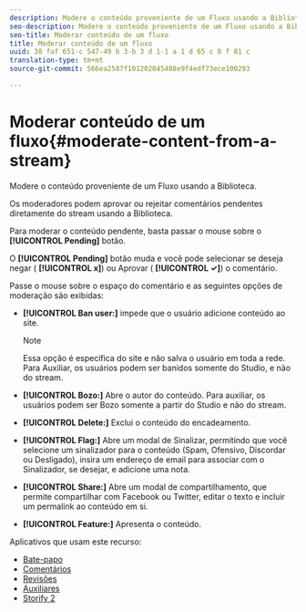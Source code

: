 ```yaml
---
description: Modere o conteúdo proveniente de um Fluxo usando a Biblioteca.
seo-description: Modere o conteúdo proveniente de um Fluxo usando a Biblioteca.
seo-title: Moderar conteúdo de um fluxo
title: Moderar conteúdo de um fluxo
uuid: 38 faf 651-c 547-49 b 3-b 3 d 1-1 a 1 d 65 c 0 f 81 c
translation-type: tm+mt
source-git-commit: 566ea2587f101202045488e9f4edf73ece100293

---
```



# Moderar conteúdo de um fluxo{#moderate-content-from-a-stream}

Modere o conteúdo proveniente de um Fluxo usando a Biblioteca.

Os moderadores podem aprovar ou rejeitar comentários pendentes diretamente do stream usando a Biblioteca.

Para moderar o conteúdo pendente, basta passar o mouse sobre o **[!UICONTROL Pending]** botão.

O **[!UICONTROL Pending]** botão muda e você pode selecionar se deseja negar ( **[!UICONTROL x]**) ou Aprovar ( **[!UICONTROL ✓]**) o comentário.

Passe o mouse sobre o espaço do comentário e as seguintes opções de moderação são exibidas:

* **[!UICONTROL Ban user:]** impede que o usuário adicione conteúdo ao site.

   >[!NOTE]
   >
   >Essa opção é específica do site e não salva o usuário em toda a rede. Para Auxiliar, os usuários podem ser banidos somente do Studio, e não do stream.

* **[!UICONTROL Bozo:]** Abre o autor do conteúdo. Para auxiliar, os usuários podem ser Bozo somente a partir do Studio e não do stream.
* **[!UICONTROL Delete:]** Exclui o conteúdo do encadeamento.
* **[!UICONTROL Flag:]** Abre um modal de Sinalizar, permitindo que você selecione um sinalizador para o conteúdo (Spam, Ofensivo, Discordar ou Desligado), insira um endereço de email para associar com o Sinalizador, se desejar, e adicione uma nota.
* **[!UICONTROL Share:]** Abre um modal de compartilhamento, que permite compartilhar com Facebook ou Twitter, editar o texto e incluir um permalink ao conteúdo em si.
* **[!UICONTROL Feature:]** Apresenta o conteúdo.



Aplicativos que usam este recurso:

* [Bate-papo](/help/using/c-about-apps/c-chat-app/c-chat-app.md#c_chat_app)
* [Comentários](/help/using/c-about-apps/c-comments/c-comments.md)
* [Revisões](/help/using/c-about-apps/c-reviews-app/c-reviews-app.md#c_reviews_app)
* [Auxiliares](/help/using/c-about-apps/c-sidenotes-app/c-sidenotes-app.md#c_sidenotes_app)
* [Storify 2](/help/using/c-about-apps/c-storify2/c-storify2.md#c_storify2)

